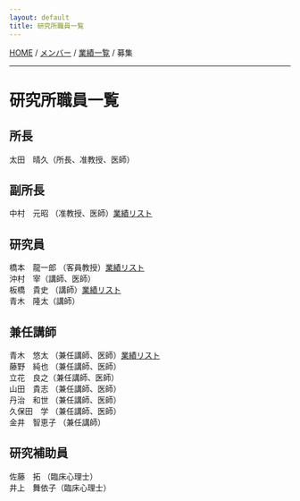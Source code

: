 ```yaml
---
layout: default
title: 研究所職員一覧
---
```

[HOME](https://middrshowa.github.io/) / [メンバー](./members.html) / [業績一覧](./publications.html) / 募集

---
# 研究所職員一覧

## 所長
太田　晴久（所長、准教授、医師）  


## 副所長
中村　元昭 （准教授、医師）[業績リスト](https://scholar.google.com/citations?user=ZBhx9yAAAAAJ&hl=en)  


## 研究員
橋本　龍一郎 （客員教授）[業績リスト](https://scholar.google.com/citations?user=GR0lq9kAAAAJ&hl=en)  
沖村　宰（講師、医師）  
板橋　貴史 （講師）[業績リスト](https://scholar.google.com/citations?user=mxAFng4AAAAJ&hl=en)  
青木　隆太（講師）  

## 兼任講師
青木　悠太 （兼任講師、医師）[業績リスト](https://scholar.google.com/citations?user=46HN7h0AAAAJ&hl=en)  
藤野　純也 （兼任講師、医師）  
立花　良之（兼任講師、医師）  
山田　貴志 （兼任講師、医師）  
丹治　和世 （兼任講師、医師）  
久保田　学 （兼任講師、医師）  
金井　智恵子 （兼任講師）  

## 研究補助員
佐藤　拓 （臨床心理士）  
井上　舞依子（臨床心理士）  